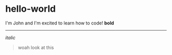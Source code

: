# hello-world
I'm John and I'm excited to learn how to code!
**bold**

---

*italic*
>woah look at this
